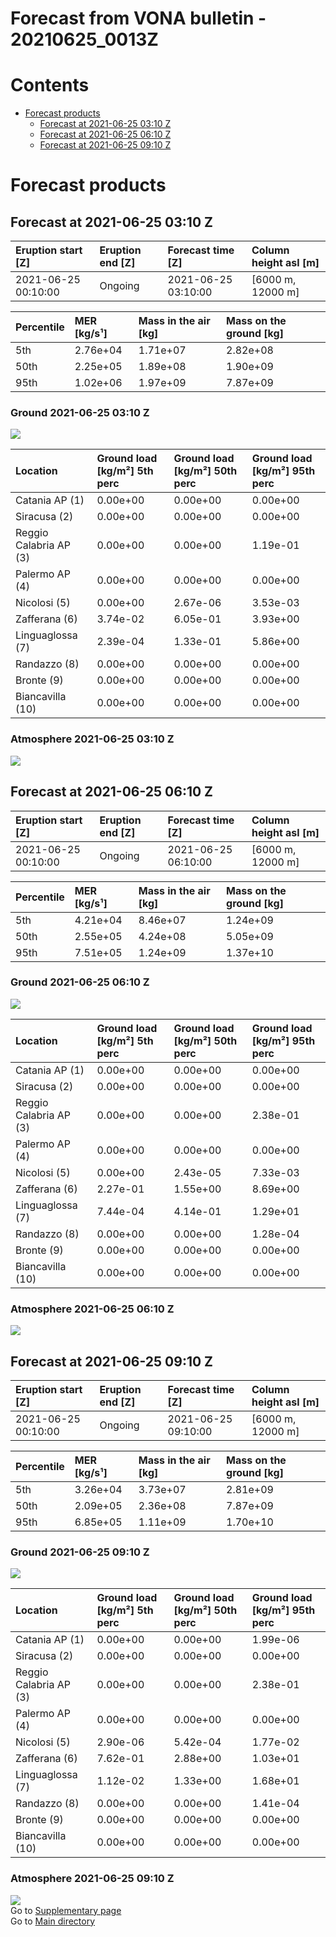 
Forecast from VONA bulletin - 20210625_0013Z
============================================

Contents
========

* [Forecast products](#forecast-products)
	* [Forecast at 2021-06-25 03:10 Z](#forecast-at-2021-06-25-0310-z)
	* [Forecast at 2021-06-25 06:10 Z](#forecast-at-2021-06-25-0610-z)
	* [Forecast at 2021-06-25 09:10 Z](#forecast-at-2021-06-25-0910-z)

# Forecast products

## Forecast at 2021-06-25 03:10 Z
  

|Eruption start [Z]|Eruption end [Z]|Forecast time [Z]|Column height asl [m]|
| :--- | :--- | :--- | :--- |
|2021-06-25 00:10:00|Ongoing|2021-06-25 03:10:00|[6000 m, 12000 m]|
  
  

|Percentile|MER [kg/s¹]|Mass in the air [kg]|Mass on the ground [kg]|
| :--- | :--- | :--- | :--- |
|5th|2.76e+04|1.71e+07|2.82e+08|
|50th|2.25e+05|1.89e+08|1.90e+09|
|95th|1.02e+06|1.97e+09|7.87e+09|
  

### Ground 2021-06-25 03:10 Z
  
![](./figures/probability_grd_2021_06_25_0310_scenario_1.png)  
  
  
  
  
  
  
  
  
  

|Location|Ground load [kg/m²] 5th perc|Ground load [kg/m²] 50th perc|Ground load [kg/m²] 95th perc|
| :--- | :--- | :--- | :--- |
|Catania AP (1)|0.00e+00|0.00e+00|0.00e+00|
|Siracusa (2)|0.00e+00|0.00e+00|0.00e+00|
|Reggio Calabria AP (3)|0.00e+00|0.00e+00|1.19e-01|
|Palermo AP (4)|0.00e+00|0.00e+00|0.00e+00|
|Nicolosi (5)|0.00e+00|2.67e-06|3.53e-03|
|Zafferana (6)|3.74e-02|6.05e-01|3.93e+00|
|Linguaglossa (7)|2.39e-04|1.33e-01|5.86e+00|
|Randazzo (8)|0.00e+00|0.00e+00|0.00e+00|
|Bronte (9)|0.00e+00|0.00e+00|0.00e+00|
|Biancavilla (10)|0.00e+00|0.00e+00|0.00e+00|
  

### Atmosphere 2021-06-25 03:10 Z
  
![](./figures/probability_air_2021_06_25_0310_scenario_1_conclev_1.png)
## Forecast at 2021-06-25 06:10 Z
  

|Eruption start [Z]|Eruption end [Z]|Forecast time [Z]|Column height asl [m]|
| :--- | :--- | :--- | :--- |
|2021-06-25 00:10:00|Ongoing|2021-06-25 06:10:00|[6000 m, 12000 m]|
  
  

|Percentile|MER [kg/s¹]|Mass in the air [kg]|Mass on the ground [kg]|
| :--- | :--- | :--- | :--- |
|5th|4.21e+04|8.46e+07|1.24e+09|
|50th|2.55e+05|4.24e+08|5.05e+09|
|95th|7.51e+05|1.24e+09|1.37e+10|
  

### Ground 2021-06-25 06:10 Z
  
![](./figures/probability_grd_2021_06_25_0610_scenario_1.png)  
  
  
  
  
  
  
  
  
  

|Location|Ground load [kg/m²] 5th perc|Ground load [kg/m²] 50th perc|Ground load [kg/m²] 95th perc|
| :--- | :--- | :--- | :--- |
|Catania AP (1)|0.00e+00|0.00e+00|0.00e+00|
|Siracusa (2)|0.00e+00|0.00e+00|0.00e+00|
|Reggio Calabria AP (3)|0.00e+00|0.00e+00|2.38e-01|
|Palermo AP (4)|0.00e+00|0.00e+00|0.00e+00|
|Nicolosi (5)|0.00e+00|2.43e-05|7.33e-03|
|Zafferana (6)|2.27e-01|1.55e+00|8.69e+00|
|Linguaglossa (7)|7.44e-04|4.14e-01|1.29e+01|
|Randazzo (8)|0.00e+00|0.00e+00|1.28e-04|
|Bronte (9)|0.00e+00|0.00e+00|0.00e+00|
|Biancavilla (10)|0.00e+00|0.00e+00|0.00e+00|
  

### Atmosphere 2021-06-25 06:10 Z
  
![](./figures/probability_air_2021_06_25_0610_scenario_1_conclev_1.png)
## Forecast at 2021-06-25 09:10 Z
  

|Eruption start [Z]|Eruption end [Z]|Forecast time [Z]|Column height asl [m]|
| :--- | :--- | :--- | :--- |
|2021-06-25 00:10:00|Ongoing|2021-06-25 09:10:00|[6000 m, 12000 m]|
  
  

|Percentile|MER [kg/s¹]|Mass in the air [kg]|Mass on the ground [kg]|
| :--- | :--- | :--- | :--- |
|5th|3.26e+04|3.73e+07|2.81e+09|
|50th|2.09e+05|2.36e+08|7.87e+09|
|95th|6.85e+05|1.11e+09|1.70e+10|
  

### Ground 2021-06-25 09:10 Z
  
![](./figures/probability_grd_2021_06_25_0910_scenario_1.png)  
  
  
  
  
  
  
  
  
  

|Location|Ground load [kg/m²] 5th perc|Ground load [kg/m²] 50th perc|Ground load [kg/m²] 95th perc|
| :--- | :--- | :--- | :--- |
|Catania AP (1)|0.00e+00|0.00e+00|1.99e-06|
|Siracusa (2)|0.00e+00|0.00e+00|0.00e+00|
|Reggio Calabria AP (3)|0.00e+00|0.00e+00|2.38e-01|
|Palermo AP (4)|0.00e+00|0.00e+00|0.00e+00|
|Nicolosi (5)|2.90e-06|5.42e-04|1.77e-02|
|Zafferana (6)|7.62e-01|2.88e+00|1.03e+01|
|Linguaglossa (7)|1.12e-02|1.33e+00|1.68e+01|
|Randazzo (8)|0.00e+00|0.00e+00|1.41e-04|
|Bronte (9)|0.00e+00|0.00e+00|0.00e+00|
|Biancavilla (10)|0.00e+00|0.00e+00|0.00e+00|
  

### Atmosphere 2021-06-25 09:10 Z
  
![](./figures/probability_air_2021_06_25_0910_scenario_1_conclev_1.png)  
Go to [Supplementary page](Supplementary_page.md)  
Go to [Main directory](https://github.com/federicapardini/Real_time_ash_forecast)